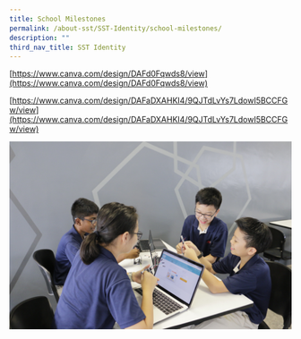 ```yaml
---
title: School Milestones
permalink: /about-sst/SST-Identity/school-milestones/
description: ""
third_nav_title: SST Identity
---
```

[https://www.canva.com/design/DAFd0Fqwds8/view](https://www.canva.com/design/DAFd0Fqwds8/view)


[https://www.canva.com/design/DAFaDXAHKI4/9QJTdLvYs7LdowI5BCCFGw/view](https://www.canva.com/design/DAFaDXAHKI4/9QJTdLvYs7LdowI5BCCFGw/view)


![](/images/1-to-1.jpg)